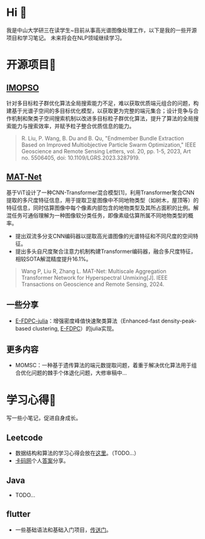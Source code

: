 # Hi 👋
我是中山大学研三在读学生~目前从事高光谱图像处理工作，以下是我的一些开源项目和学习笔记。
未来将会在NLP领域继续学习。

# 开源项目🔭

## [IMOPSO](https://github.com/liurongwhm/IMOPSO-EBE)
针对多目标粒子群优化算法全局搜索能力不足，难以获取优质端元组合的问题，构建基于光谱子空间的多目标优化模型，以获取更为完整的端元集合；设计竞争与合作机制和聚类子空间搜索机制以改进多目标粒子群优化算法，提升了算法的全局搜索能力与搜索效率，并赋予粒子整合优质信息的能力。
> R. Liu, P. Wang, B. Du and B. Qu, "Endmember Bundle Extraction Based on Improved Multiobjective Particle Swarm Optimization," IEEE Geoscience and Remote Sensing Letters, vol. 20, pp. 1-5, 2023, Art no. 5506405, doi: 10.1109/LGRS.2023.3287919.

## [MAT-Net]([https://github.com/liurongwhm/IMOPSO-EBE](https://github.com/WangPengrui/MAT-Net))
基于ViT设计了一种CNN-Transformer混合模型[1]，利用Transformer聚合CNN提取的多尺度特征信息，用于提取卫星图像中不同地物类型（如树木，屋顶等）的特征信息，同时估算图像中每个像素内部包含的地物类型及其所占面积的比例。解混任务可通俗理解为一种图像软分类任务，即像素级估算所属不同地物类型的概率。
- 提出双流多分支CNN编码器以提取高光谱图像的光谱特征和不同尺度的空间特征。
-	提出多头自尺度聚合注意力机制构建Transformer编码器，融合多尺度特征，相较SOTA解混精度提升16.1%。
> Wang P, Liu R, Zhang L. MAT-Net: Multiscale Aggregation Transformer Network for Hyperspectral Unmixing[J]. IEEE Transactions on Geoscience and Remote Sensing, 2024.

## 一些分享

- [E-FDPC-julia](https://github.com/WangPengrui/E-FDPC-julia)：增强密度峰值快速聚类算法（Enhanced-fast density-peak-based clustering, [E-FDPC](https://github.com/senjia1980/EFDPC)）的julia实现。

## 更多内容

- MOMSC：一种基于遗传算法的端元数提取问题，着重于解决优化算法用于组合优化问题的棘手个体退化问题，大修审稿中...

# 学习心得🌱
写一些小笔记，促进自身成长。

## Leetcode
- 数据结构和算法的学习心得会放在[这里](https://github.com/WangPengrui/leetcode-learing)。（TODO...）
- [卡码网](https://kamacoder.com/)个人[答案](https://github.com/WangPengrui/leetcode-learing/tree/main/kama)分享。

## Java
- TODO...

## flutter
- 一些基础语法和基础入门项目，[传送门](https://github.com/WangPengrui/flutter-learing)。



<!--
**WangPengrui/WangPengrui** is a ✨ _special_ ✨ repository because its `README.md` (this file) appears on your GitHub profile.

Here are some ideas to get you started:

- 🔭 I’m currently working on ...
- 🌱 I’m currently learning ...
- 👯 I’m looking to collaborate on ...
- 🤔 I’m looking for help with ...
- 💬 Ask me about ...
- 📫 How to reach me: ...
- 😄 Pronouns: ...
- ⚡ Fun fact: ...
-->
 
